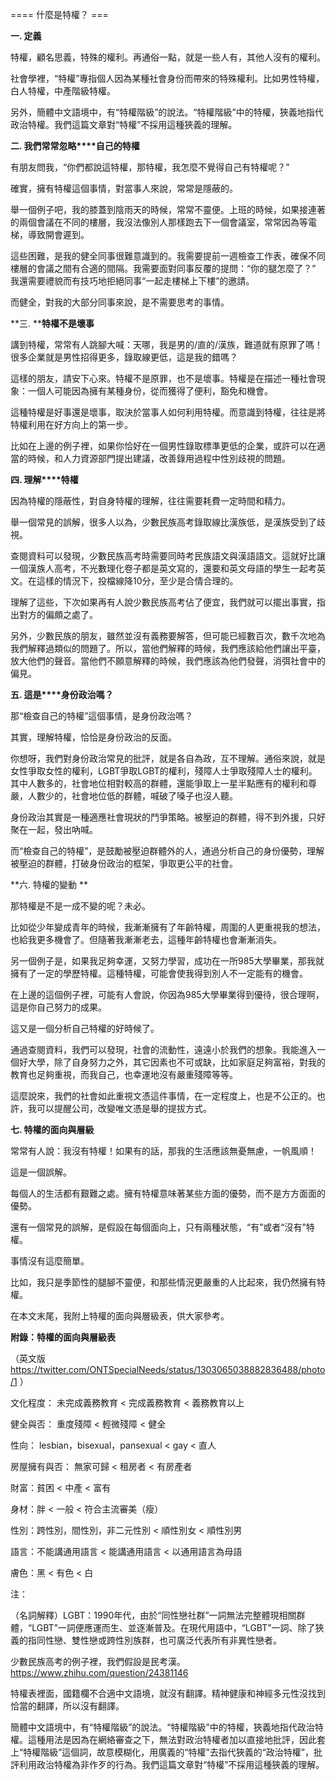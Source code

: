 ==== 什麼是特權？ ===

**一. 定義**

特權，顧名思義，特殊的權利。再通俗一點，就是一些人有，其他人沒有的權利。

社會學裡，“特權”專指個人因為某種社會身份而帶來的特殊權利。比如男性特權，白人特權，中產階級特權。

另外，簡體中文語境中，有“特權階級”的說法。“特權階級”中的特權，狹義地指代政治特權。我們這篇文章對“特權”不採用這種狹義的理解。

**二. ****我們常常****忽略****自己的特權**

有朋友問我，“你們都說這特權，那特權，我怎麼不覺得自己有特權呢？”

確實，擁有特權這個事情，對當事人來說，常常是隱蔽的。

舉一個例子吧，我的膝蓋到陰雨天的時候，常常不靈便。上班的時候，如果接連著的兩個會議在不同的樓層，我沒法像別人那樣跑去下一個會議室，常常因為等電梯，導致開會遲到。

這些困難，是我的健全同事很難意識到的。我需要提前一週檢查工作表，確保不同樓層的會議之間有合適的間隔。我需要面對同事反覆的提問：“你的腿怎麼了？” 我還需要禮貌而有技巧地拒絕同事“一起走樓梯上下樓”的邀請。

而健全，對我的大部分同事來說，是不需要思考的事情。

**三. ****特權不是壞事**

講到特權，常常有人跳腳大喊：天哪，我是男的/直的/漢族，難道就有原罪了嗎！很多企業就是男性招得更多，錄取線更低，這是我的錯嗎？

這樣的朋友，請安下心來。特權不是原罪，也不是壞事。特權是在描述一種社會現象：一個人可能因為擁有某種身份，從而獲得了便利，豁免和機會。

這種特權是好事還是壞事，取決於當事人如何利用特權。而意識到特權，往往是將特權利用在好方向上的第一步。

比如在上邊的例子裡，如果你恰好在一個男性錄取標準更低的企業，或許可以在適當的時候，和人力資源部門提出建議，改善錄用過程中性別歧視的問題。

**四. 理解****特權**

因為特權的隱蔽性，對自身特權的理解，往往需要耗費一定時間和精力。

舉一個常見的誤解，很多人以為，少數民族高考錄取線比漢族低，是漢族受到了歧視。

查閱資料可以發現，少數民族高考時需要同時考民族語文與漢語語文。這就好比讓一個漢族人高考，不光數理化卷子都是英文寫的，還要和英文母語的學生一起考英文。在這樣的情況下，投檔線降10分，至少是合情合理的。

理解了這些，下次如果再有人說少數民族高考佔了便宜，我們就可以擺出事實，指出對方的偏頗之處了。

另外，少數民族的朋友，雖然並沒有義務要解答，但可能已經數百次，數千次地為我們解釋過類似的問題了。所以，當他們解釋的時候，我們應該給他們讓出平臺，放大他們的聲音。當他們不願意解釋的時候，我們應該為他們發聲，消弭社會中的偏見。

**五. 這是****身份政治嗎？**

那“檢查自己的特權”這個事情，是身份政治嗎？

其實，理解特權，恰恰是身份政治的反面。

你想呀，我們對身份政治常見的批評，就是各自為政，互不理解。通俗來說，就是女性爭取女性的權利，LGBT爭取LGBT的權利，殘障人士爭取殘障人士的權利。其中人數多的，社會地位相對較高的群體，還能爭取上一星半點應有的權利和尊嚴，人數少的，社會地位低的群體，喊破了嗓子也沒人聽。

身份政治其實是一種適應社會現狀的鬥爭策略。被壓迫的群體，得不到外援，只好聚在一起，發出吶喊。

而“檢查自己的特權”，是鼓勵被壓迫群體外的人，通過分析自己的身份優勢，理解被壓迫的群體，打破身份政治的框架，爭取更公平的社會。

**六. 特權的變動 **

那特權是不是一成不變的呢？未必。

比如從少年變成青年的時候，我漸漸擁有了年齡特權，周圍的人更重視我的想法，也給我更多機會了。但隨著我漸漸老去，這種年齡特權也會漸漸消失。

另一個例子是，如果我足夠幸運，又努力學習，成功在一所985大學畢業，那我就擁有了一定的學歷特權。這種特權，可能會使我得到別人不一定能有的機會。

在上邊的這個例子裡，可能有人會說，你因為985大學畢業得到優待，很合理啊，這是你自己努力的成果。

這又是一個分析自己特權的好時候了。

通過查閱資料，我們可以發現，社會的流動性，遠遠小於我們的想象。我能進入一個好大學，除了自身努力之外，其它因素也不可或缺，比如家庭足夠富裕，對我的教育也足夠重視，而我自己，也幸運地沒有嚴重殘障等等。

這麼說來，我們的社會如此重視文憑這件事情，在一定程度上，也是不公正的。也許，我可以提醒公司，改變唯文憑是舉的提拔方式。

**七. 特權的面向****與****層級**

常常有人說：我沒有特權！如果有的話，那我的生活應該無憂無慮，一帆風順！

這是一個誤解。

每個人的生活都有艱難之處。擁有特權意味著某些方面的優勢，而不是方方面面的優勢。

還有一個常見的誤解，是假設在每個面向上，只有兩種狀態，“有”或者“沒有”特權。

事情沒有這麼簡單。

比如，我只是季節性的腿腳不靈便，和那些情況更嚴重的人比起來，我仍然擁有特權。

在本文末尾，我附上特權的面向與層級表，供大家參考。

**附錄：特權的面向****與****層級表**

（英文版 https://twitter.com/ONTSpecialNeeds/status/1303065038882836488/photo/1 ）

文化程度： 未完成義務教育 < 完成義務教育 < 義務教育以上

健全與否： 重度殘障 < 輕微殘障 < 健全

性向： lesbian，bisexual，pansexual < gay < 直人

房屋擁有與否： 無家可歸 < 租房者 < 有房產者

財富：貧困 < 中產 < 富有

身材：胖 < 一般 < 符合主流審美（瘦）

性別：跨性別，間性別，非二元性別 < 順性別女 < 順性別男

語言：不能講通用語言 < 能講通用語言 < 以通用語言為母語

膚色：黑 < 有色 < 白

注：

（名詞解釋）LGBT：1990年代，由於“同性戀社群”一詞無法完整體現相關群體，“LGBT”一詞便應運而生、並逐漸普及。在現代用語中，“LGBT”一詞、除了狹義的指同性戀、雙性戀或跨性別族群，也可廣泛代表所有非異性戀者。

少數民族高考的例子裡，我們假設是民考漢。https://www.zhihu.com/question/24381146

特權表裡面，國籍欄不合適中文語境，就沒有翻譯。精神健康和神經多元性沒找到恰當的翻譯，所以沒有翻譯。

簡體中文語境中，有“特權階級”的說法。“特權階級”中的特權，狹義地指代政治特權。這種用法是因為在網絡審查之下，無法對政治特權者加以直接地批評，因此套上“特權階級”這個詞，故意模糊化，用廣義的“特權”去指代狹義的“政治特權”，批評利用政治特權為非作歹的行為。我們這篇文章對“特權”不採用這種狹義的理解。